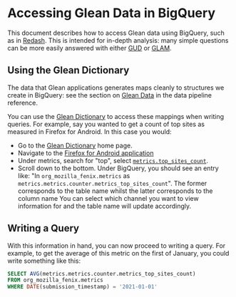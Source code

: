 # Accessing Glean Data in BigQuery

This document describes how to access Glean data using BigQuery, such as in [Redash](https://sql.telemetry.mozilla.org).
This is intended for in-depth analysis: many simple questions can be more easily answered with either [GUD](../tools/interfaces.md#mozilla-growth--usage-dashboard-gud) or [GLAM](../tools/interfaces.md##glean-aggregated-metrics-dashboard-glam).

## Using the Glean Dictionary

The data that Glean applications generates maps cleanly to structures we create in
BigQuery: see the section on [Glean Data](../pipeline/glean_data.md) in the data pipeline
reference.

You can use the [Glean Dictionary](https://dictionary.protosaur.dev/) to access these mappings
when writing queries. For example, say you wanted to get a count of top sites as measured in
Firefox for Android. In this case you would:

- Go to the [Glean Dictionary](https://dictionary.protosaur.dev) home page.
- Navigate to the [Firefox for Android application](https://dictionary.protosaur.dev/apps/fenix)
- Under metrics, search for "top", select [`metrics.top_sites_count`](https://dictionary.protosaur.dev/apps/fenix/metrics/metrics_top_sites_count).
- Scroll down to the bottom. Under BigQuery, you should see an entry like: "In `org_mozilla_fenix.metrics` as `metrics.metrics.counter.metrics_top_sites_count`".
  The former corresponds to the table name whilst the latter corresponds to the column name
  You can select which channel you want to view information for and the table name will update accordingly.

## Writing a Query

With this information in hand, you can now proceed to writing a query. For example, to get the
average of this metric on the first of January, you could write something like this:

```sql
SELECT AVG(metrics.metrics.counter.metrics_top_sites_count)
FROM org_mozilla_fenix.metrics
WHERE DATE(submission_timestamp) = '2021-01-01'
```
